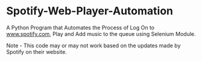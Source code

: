 # Spotify-Web-Player-Automation
 A Python Program that Automates the Process of Log On to www.spotify.com, Play and Add music to the queue using Selenium Module.

 Note - This code may or may not work based on the updates made by Spotify on their website. 
